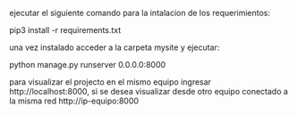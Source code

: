 ejecutar el siguiente comando para la intalacion de los requerimientos:

pip3 install -r requirements.txt

una vez instalado acceder a  la carpeta mysite y ejecutar:

python manage.py runserver 0.0.0.0:8000

para visualizar el projecto en el mismo equipo  ingresar http://localhost:8000, si se desea visualizar desde otro equipo conectado  a la misma red http://ip-equipo:8000


